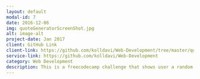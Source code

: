```yaml
---
layout: default
modal-id: 7
date: 2016-12-06
img: quoteGeneratorScreenShot.jpg
alt: image-alt
project-date: Jan 2017
client: GitHub Link
client-link: https://github.com/kolldavi/Web-Development/tree/master/quote-generator
service-link: https://github.com/kolldavi/Web-Development
category: Web Development
description: This is a freecodecamp challenge that shows user a random quote and lets them tweet it. I used apis from https://andruxnet-random-famous-quotes.p.mashape.com/  and https://dev.twitter.com/rest/public. It can be viewed <a href ="http://www.dkoller.com/Web-Development/quote-generator/index.html"> Here</a>
---
```

